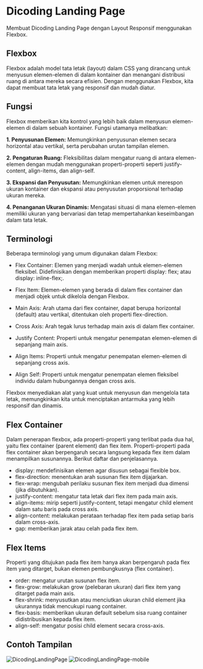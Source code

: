 # Dicoding Landing Page
Membuat Dicoding Landing Page dengan Layout Responsif menggunakan Flexbox.

## Flexbox
Flexbox adalah model tata letak (layout) dalam CSS yang dirancang untuk menyusun elemen-elemen di dalam kontainer dan menangani distribusi ruang di antara mereka secara efisien. Dengan menggunakan Flexbox, kita dapat membuat tata letak yang responsif dan mudah diatur.

## Fungsi 
Flexbox memberikan kita kontrol yang lebih baik dalam menyusun elemen-elemen di dalam sebuah kontainer. Fungsi utamanya melibatkan:

**1. Penyusunan Elemen:** Memungkinkan penyusunan elemen secara horizontal atau vertikal, serta perubahan urutan tampilan elemen.

**2. Pengaturan Ruang:** Fleksibilitas dalam mengatur ruang di antara elemen-elemen dengan mudah menggunakan properti-properti seperti justify-content, align-items, dan align-self.

**3. Ekspansi dan Penyusutan:** Memungkinkan elemen untuk merespon ukuran kontainer dan ekspansi atau penyusutan proporsional terhadap ukuran mereka.

**4. Penanganan Ukuran Dinamis:** Mengatasi situasi di mana elemen-elemen memiliki ukuran yang bervariasi dan tetap mempertahankan keseimbangan dalam tata letak.

## Terminologi
Beberapa terminologi yang umum digunakan dalam Flexbox:

- Flex Container: Elemen yang menjadi wadah untuk elemen-elemen fleksibel. Didefinisikan dengan memberikan properti display: flex; atau display: inline-flex;.

- Flex Item: Elemen-elemen yang berada di dalam flex container dan menjadi objek untuk dikelola dengan Flexbox.

- Main Axis: Arah utama dari flex container, dapat berupa horizontal (default) atau vertikal, ditentukan oleh properti flex-direction.

- Cross Axis: Arah tegak lurus terhadap main axis di dalam flex container.

- Justify Content: Properti untuk mengatur penempatan elemen-elemen di sepanjang main axis.

- Align Items: Properti untuk mengatur penempatan elemen-elemen di sepanjang cross axis.

- Align Self: Properti untuk mengatur penempatan elemen fleksibel individu dalam hubungannya dengan cross axis.

Flexbox menyediakan alat yang kuat untuk menyusun dan mengelola tata letak, memungkinkan kita untuk menciptakan antarmuka yang lebih responsif dan dinamis.

## Flex Container
Dalam penerapan flexbox, ada properti-properti yang terlibat pada dua hal, yaitu flex container (parent element) dan flex item. Properti-properti pada flex container akan berpengaruh secara langsung kepada flex item dalam menampilkan susunannya. Berikut daftar dan penjelasannya.

- display: mendefinisikan elemen agar disusun sebagai flexible box.
- flex-direction: menentukan arah susunan flex item dijajarkan.
- flex-wrap: mengubah perilaku susunan flex item menjadi dua dimensi (jika dibutuhkan).
- justify-content: mengatur tata letak dari flex item pada main axis.
- align-items: mirip seperti justify-content, tetapi mengatur child element dalam satu baris pada cross axis.
- align-content: melakukan perataan terhadap flex item pada setiap baris dalam cross-axis.
- gap: memberikan jarak atau celah pada flex item.

## Flex Items
Properti yang ditujukan pada flex item hanya akan berpengaruh pada flex item yang ditarget, bukan elemen pembungkusnya (flex container).

- order: mengatur urutan susunan flex item.
- flex-grow: melakukan grow (pelebaran ukuran) dari flex item yang ditarget pada main axis.
- flex-shrink: menyusutkan atau menciutkan ukuran child element jika ukurannya tidak mencukupi ruang container.
- flex-basis: memberikan ukuran default sebelum sisa ruang container didistribusikan kepada flex item.
- align-self: mengatur posisi child element secara cross-axis.

## Contoh Tampilan 
![DicodingLandingPage](https://github.com/dapraws/WebProgrammingBasics-Repository/assets/122019775/f9f522a4-6b09-46d7-b134-dabebe10b893)
![DicodingLandingPage-mobile](https://github.com/dapraws/WebProgrammingBasics-Repository/assets/122019775/17f87f86-6a14-4467-a704-5224c6bded4d)

